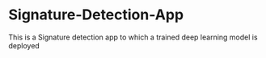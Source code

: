 # Signature-Detection-App
This is a Signature detection app to which a trained deep learning model is deployed 

